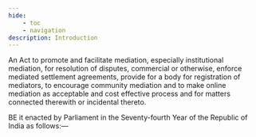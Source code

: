 ```yaml
---
hide:
    - toc
    - navigation
description: Introduction
---
```


An Act to promote and facilitate mediation, especially institutional mediation, for resolution of disputes, commercial or otherwise, enforce mediated settlement agreements, provide for a body for registration of mediators, to encourage community mediation and to make online mediation as acceptable and cost effective process and for matters connected therewith or incidental thereto.
</p>
BE it enacted by Parliament in the Seventy-fourth Year of the Republic of India as follows:––
